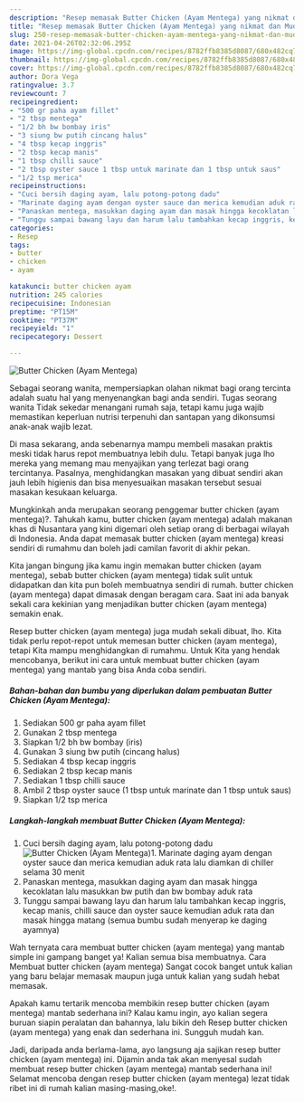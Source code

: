 ```yaml
---
description: "Resep memasak Butter Chicken (Ayam Mentega) yang nikmat dan Mudah Dibuat"
title: "Resep memasak Butter Chicken (Ayam Mentega) yang nikmat dan Mudah Dibuat"
slug: 250-resep-memasak-butter-chicken-ayam-mentega-yang-nikmat-dan-mudah-dibuat
date: 2021-04-26T02:32:06.295Z
image: https://img-global.cpcdn.com/recipes/8782ffb8385d8087/680x482cq70/butter-chicken-ayam-mentega-foto-resep-utama.jpg
thumbnail: https://img-global.cpcdn.com/recipes/8782ffb8385d8087/680x482cq70/butter-chicken-ayam-mentega-foto-resep-utama.jpg
cover: https://img-global.cpcdn.com/recipes/8782ffb8385d8087/680x482cq70/butter-chicken-ayam-mentega-foto-resep-utama.jpg
author: Dora Vega
ratingvalue: 3.7
reviewcount: 7
recipeingredient:
- "500 gr paha ayam fillet"
- "2 tbsp mentega"
- "1/2 bh bw bombay iris"
- "3 siung bw putih cincang halus"
- "4 tbsp kecap inggris"
- "2 tbsp kecap manis"
- "1 tbsp chilli sauce"
- "2 tbsp oyster sauce 1 tbsp untuk marinate dan 1 tbsp untuk saus"
- "1/2 tsp merica"
recipeinstructions:
- "Cuci bersih daging ayam, lalu potong-potong dadu"
- "Marinate daging ayam dengan oyster sauce dan merica kemudian aduk rata lalu diamkan di chiller selama 30 menit"
- "Panaskan mentega, masukkan daging ayam dan masak hingga kecoklatan lalu masukkan bw putih dan bw bombay aduk rata"
- "Tunggu sampai bawang layu dan harum lalu tambahkan kecap inggris, kecap manis, chilli sauce dan oyster sauce kemudian aduk rata dan masak hingga matang (semua bumbu sudah menyerap ke daging ayamnya)"
categories:
- Resep
tags:
- butter
- chicken
- ayam

katakunci: butter chicken ayam 
nutrition: 245 calories
recipecuisine: Indonesian
preptime: "PT15M"
cooktime: "PT37M"
recipeyield: "1"
recipecategory: Dessert

---
```



![Butter Chicken (Ayam Mentega)](https://img-global.cpcdn.com/recipes/8782ffb8385d8087/680x482cq70/butter-chicken-ayam-mentega-foto-resep-utama.jpg)

Sebagai seorang wanita, mempersiapkan olahan nikmat bagi orang tercinta adalah suatu hal yang menyenangkan bagi anda sendiri. Tugas seorang  wanita Tidak sekedar menangani rumah saja, tetapi kamu juga wajib memastikan keperluan nutrisi terpenuhi dan santapan yang dikonsumsi anak-anak wajib lezat.

Di masa  sekarang, anda sebenarnya mampu membeli masakan praktis meski tidak harus repot membuatnya lebih dulu. Tetapi banyak juga lho mereka yang memang mau menyajikan yang terlezat bagi orang tercintanya. Pasalnya, menghidangkan masakan yang dibuat sendiri akan jauh lebih higienis dan bisa menyesuaikan masakan tersebut sesuai masakan kesukaan keluarga. 



Mungkinkah anda merupakan seorang penggemar butter chicken (ayam mentega)?. Tahukah kamu, butter chicken (ayam mentega) adalah makanan khas di Nusantara yang kini digemari oleh setiap orang di berbagai wilayah di Indonesia. Anda dapat memasak butter chicken (ayam mentega) kreasi sendiri di rumahmu dan boleh jadi camilan favorit di akhir pekan.

Kita jangan bingung jika kamu ingin memakan butter chicken (ayam mentega), sebab butter chicken (ayam mentega) tidak sulit untuk didapatkan dan kita pun boleh membuatnya sendiri di rumah. butter chicken (ayam mentega) dapat dimasak dengan beragam cara. Saat ini ada banyak sekali cara kekinian yang menjadikan butter chicken (ayam mentega) semakin enak.

Resep butter chicken (ayam mentega) juga mudah sekali dibuat, lho. Kita tidak perlu repot-repot untuk memesan butter chicken (ayam mentega), tetapi Kita mampu menghidangkan di rumahmu. Untuk Kita yang hendak mencobanya, berikut ini cara untuk membuat butter chicken (ayam mentega) yang mantab yang bisa Anda coba sendiri.

<!--inarticleads1-->

##### Bahan-bahan dan bumbu yang diperlukan dalam pembuatan Butter Chicken (Ayam Mentega):

1. Sediakan 500 gr paha ayam fillet
1. Gunakan 2 tbsp mentega
1. Siapkan 1/2 bh bw bombay (iris)
1. Gunakan 3 siung bw putih (cincang halus)
1. Sediakan 4 tbsp kecap inggris
1. Sediakan 2 tbsp kecap manis
1. Sediakan 1 tbsp chilli sauce
1. Ambil 2 tbsp oyster sauce (1 tbsp untuk marinate dan 1 tbsp untuk saus)
1. Siapkan 1/2 tsp merica




<!--inarticleads2-->

##### Langkah-langkah membuat Butter Chicken (Ayam Mentega):

1. Cuci bersih daging ayam, lalu potong-potong dadu
<img src="https://img-global.cpcdn.com/steps/fa9da10a174b750a/160x128cq70/butter-chicken-ayam-mentega-langkah-memasak-1-foto.jpg" alt="Butter Chicken (Ayam Mentega)">1. Marinate daging ayam dengan oyster sauce dan merica kemudian aduk rata lalu diamkan di chiller selama 30 menit
1. Panaskan mentega, masukkan daging ayam dan masak hingga kecoklatan lalu masukkan bw putih dan bw bombay aduk rata
1. Tunggu sampai bawang layu dan harum lalu tambahkan kecap inggris, kecap manis, chilli sauce dan oyster sauce kemudian aduk rata dan masak hingga matang (semua bumbu sudah menyerap ke daging ayamnya)




Wah ternyata cara membuat butter chicken (ayam mentega) yang mantab simple ini gampang banget ya! Kalian semua bisa membuatnya. Cara Membuat butter chicken (ayam mentega) Sangat cocok banget untuk kalian yang baru belajar memasak maupun juga untuk kalian yang sudah hebat memasak.

Apakah kamu tertarik mencoba membikin resep butter chicken (ayam mentega) mantab sederhana ini? Kalau kamu ingin, ayo kalian segera buruan siapin peralatan dan bahannya, lalu bikin deh Resep butter chicken (ayam mentega) yang enak dan sederhana ini. Sungguh mudah kan. 

Jadi, daripada anda berlama-lama, ayo langsung aja sajikan resep butter chicken (ayam mentega) ini. Dijamin anda tak akan menyesal sudah membuat resep butter chicken (ayam mentega) mantab sederhana ini! Selamat mencoba dengan resep butter chicken (ayam mentega) lezat tidak ribet ini di rumah kalian masing-masing,oke!.

